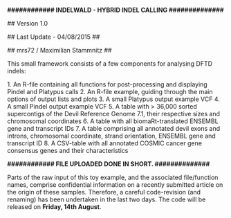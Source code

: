<b>############ INDELWALD - HYBRID INDEL CALLING ##############</b>

<p>## Version 1.0 </p>
<p>## Last Update - 04/08/2015 ##</p>
<p>## mrs72 / Maximilian Stammnitz ##</p>

<p>This small framework consists of a few components for analysing DFTD indels:</p>
1. An R-file containing all functions for post-processing and displaying Pindel and Platypus calls
2. An R-file example, guiding through the main options of output lists and plots
3. A small Platypus output example VCF
4. A small Pindel output example VCF
5. A table with > 36,000 sorted supercontigs of the Devil Reference Genome 7.1, their respective sizes and chromosomal coordinates
6. A table with all biomaRt-translated ENSEMBL gene and transcript IDs
7. A table comprising all annotated devil exons and introns, chromosomal coordinate, strand orientation, ENSEMBL gene and transcript ID
8. A CSV-table with all annotated COSMIC cancer gene consensus genes and their characteristics


<b>############ FILE UPLOADED DONE IN SHORT. ##############</b>

Parts of the raw input of this toy example, and the associated file/function names, comprise confidential information on a recently submitted article on the origin of these samples. Therefore, a careful code-revision (and renaming) has been undertaken in the last two days. The code will be released on <b>Friday, 14th August</b>.
